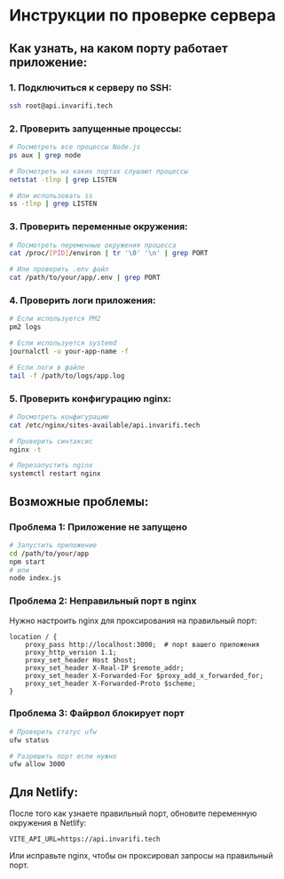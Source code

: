 # Инструкции по проверке сервера

## Как узнать, на каком порту работает приложение:

### 1. Подключиться к серверу по SSH:
```bash
ssh root@api.invarifi.tech
```

### 2. Проверить запущенные процессы:
```bash
# Посмотреть все процессы Node.js
ps aux | grep node

# Посмотреть на каких портах слушают процессы
netstat -tlnp | grep LISTEN

# Или использовать ss
ss -tlnp | grep LISTEN
```

### 3. Проверить переменные окружения:
```bash
# Посмотреть переменные окружения процесса
cat /proc/[PID]/environ | tr '\0' '\n' | grep PORT

# Или проверить .env файл
cat /path/to/your/app/.env | grep PORT
```

### 4. Проверить логи приложения:
```bash
# Если используется PM2
pm2 logs

# Если используется systemd
journalctl -u your-app-name -f

# Если логи в файле
tail -f /path/to/logs/app.log
```

### 5. Проверить конфигурацию nginx:
```bash
# Посмотреть конфигурацию
cat /etc/nginx/sites-available/api.invarifi.tech

# Проверить синтаксис
nginx -t

# Перезапустить nginx
systemctl restart nginx
```

## Возможные проблемы:

### Проблема 1: Приложение не запущено
```bash
# Запустить приложение
cd /path/to/your/app
npm start
# или
node index.js
```

### Проблема 2: Неправильный порт в nginx
Нужно настроить nginx для проксирования на правильный порт:
```nginx
location / {
    proxy_pass http://localhost:3000;  # порт вашего приложения
    proxy_http_version 1.1;
    proxy_set_header Host $host;
    proxy_set_header X-Real-IP $remote_addr;
    proxy_set_header X-Forwarded-For $proxy_add_x_forwarded_for;
    proxy_set_header X-Forwarded-Proto $scheme;
}
```

### Проблема 3: Файрвол блокирует порт
```bash
# Проверить статус ufw
ufw status

# Разрешить порт если нужно
ufw allow 3000
```

## Для Netlify:

После того как узнаете правильный порт, обновите переменную окружения в Netlify:
```
VITE_API_URL=https://api.invarifi.tech
```

Или исправьте nginx, чтобы он проксировал запросы на правильный порт. 